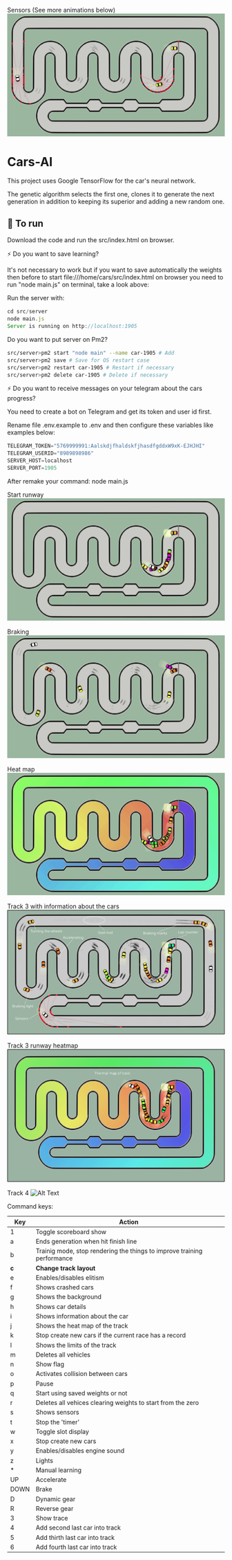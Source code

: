Sensors (See more animations below)
![Alt Text](src/assets/p3-sensor.gif)

# Cars-AI  

This project uses Google TensorFlow for the car's neural network.

The genetic algorithm selects the first one, clones it to generate the next generation in addition to keeping its superior and adding a new random one.

## 🚀 To run

Download the code and run the src/index.html on browser.

⚡️ Do you want to save learning?

It's not necessary to work but if you want to save automatically the weights then before to start file:///home/cars/src/index.html on browser you need to run "node main.js" on terminal, take a look above:

Run the server with:
~~~js
cd src/server    
node main.js
Server is running on http://localhost:1905
~~~

Do you want to put server on Pm2?

~~~bash
src/server>pm2 start "node main" --name car-1905 # Add
src/server>pm2 save # Save for OS restart case
src/server>pm2 restart car-1905 # Restart if necessary
src/server>pm2 delete car-1905 # Delete if necessary
~~~

⚡️ Do you want to receive messages on your telegram about the cars progress?

You need to create a bot on Telegram and get its token and user id first.

Rename file .env.example to .env and then configure these variables like examples below:

~~~js
TELEGRAM_TOKEN="5769999991:AalskdjfhaldskfjhasdfgddxW9xK-EJHJHI"
TELEGRAM_USERID="8989898986"  
SERVER_HOST=localhost  
SERVER_PORT=1905
~~~

After remake your command: node main.js

Start runway
![Alt Text](src/assets/p3-start.gif)

Braking
![Alt Text](src/assets/p3-braking.gif)

Heat map
![Alt Text](src/assets/p3-heatmap.gif)

Track 3 with information about the cars
![Alt text](src/assets/p3-infocar.png?raw=true "track print")

Track 3 runway heatmap
![Alt text](src/assets/p3-thermalmap.png?raw=true "track print")

Track 4
![Alt Text](src/assets/p4-track5.gif)





Command keys:

Key    | Action
-------|-----------------
1      | Toggle scoreboard show
a      | Ends generation when hit finish line
b      | Trainig mode, stop rendering the things to improve training performance
**c**      | **Change track layout**
e      | Enables/disables elitism
f      | Shows crashed cars
g      | Shows the background
h      | Shows car details
i      | Shows information about the car
j      | Shows the heat map of the track
k      | Stop create new cars if the current race has a record
l      | Shows the limits of the track
m      | Deletes all vehicles
n      | Show flag
o      | Activates collision between cars
p      | Pause
q      | Start using saved weights or not
r      | Deletes all vehices clearing weights to start from the zero
s      | Shows sensors
t      | Stop the 'timer'
w      | Toggle slot display
x      | Stop create new cars
y      | Enables/disables engine sound
z      | Lights 
\*      | Manual learning
UP     | Accelerate
DOWN   | Brake
D      | Dynamic gear
R      | Reverse gear
3      | Show trace
4      | Add second last car into track
5      | Add thirth last car into track
6      | Add fourth last car into track

 
